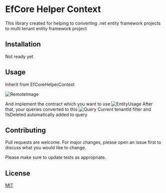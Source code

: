 # EfCore Helper Context

This library created for helping to converting .net entity framework projects to multi tenant entity framework project

## Installation

 Not ready yet 
 
## Usage

Inherit from EfCoreHelperContext

![RemoteImage](https://i.ibb.co/g3vdFTj/download.png)

And implement the contract which you want to use
![EntityUsage](https://i.ibb.co/w0Tz3nV/download.png)
After that, your queries converted to this 
![Query](https://i.ibb.co/xCzpcBR/download.png)
Current tenantId filter and !IsDeleted automatically added to query

## Contributing
Pull requests are welcome. For major changes, please open an issue first to discuss what you would like to change.

Please make sure to update tests as appropriate.

## License
[MIT](https://choosealicense.com/licenses/mit/)